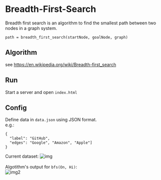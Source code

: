 # Breadth-First-Search

Breadth first search is an algorithm to find the smallest path between two nodes in a graph system. <br>

```
path = breadth_first_search(startNode, goalNode, graph)
```

## Algorithm
see https://en.wikipedia.org/wiki/Breadth-first_search

## Run
Start a server and open `index.html`

## Config
Define data in `data.json` using JSON format. <br>
e.g.:

```
{
  "label": "GitHub",
  "edges": "Google", "Amazon", "Apple"]
}
```

Current dataset:
![img](https://github.com/moritzmitterdorfer/Breadth-First-Search/blob/master/657C1D63-6386-4190-96EC-80C712BF2536.jpeg)
<br>
<br>
Algotithm's output for `bfs(On, Hi)`:
<br>
![img2](https://github.com/moritzmitterdorfer/Breadth-First-Search/blob/master/bfs_img.png) 
